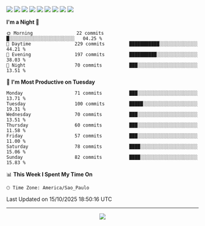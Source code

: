 <p>
  <img src="https://img.shields.io/badge/go-%2300ADD8.svg?style=for-the-badge&logo=go&logoColor=white">
  <img src="https://img.shields.io/badge/typescript-%23007ACC.svg?style=for-the-badge&logo=typescript&logoColor=white">
  <img src="https://img.shields.io/badge/node.js-6DA55F?style=for-the-badge&logo=node.js&logoColor=white">
  <img src="https://img.shields.io/badge/python-3670A0?style=for-the-badge&logo=python&logoColor=ffdd54">
  <img src="https://img.shields.io/badge/Laravel-FF2D20?style=for-the-badge&logo=laravel&logoColor=white">
  <img src="https://img.shields.io/badge/html5-%23E34F26.svg?style=for-the-badge&logo=html5&logoColor=white">
  <img src="https://img.shields.io/badge/css3-%231572B6.svg?style=for-the-badge&logo=css3&logoColor=white">
  <img src="https://img.shields.io/badge/tailwindcss-%2338B2AC.svg?style=for-the-badge&logo=tailwind-css&logoColor=white">
  <img src="https://img.shields.io/badge/AWS-%23FF9900.svg?style=for-the-badge&logo=amazon-aws&logoColor=white">
</p>

<!--START_SECTION:waka-->
**I'm a Night 🦉** 

```text
🌞 Morning                22 commits          █░░░░░░░░░░░░░░░░░░░░░░░░   04.25 % 
🌆 Daytime                229 commits         ███████████░░░░░░░░░░░░░░   44.21 % 
🌃 Evening                197 commits         ██████████░░░░░░░░░░░░░░░   38.03 % 
🌙 Night                  70 commits          ███░░░░░░░░░░░░░░░░░░░░░░   13.51 % 
```
📅 **I'm Most Productive on Tuesday** 

```text
Monday                   71 commits          ███░░░░░░░░░░░░░░░░░░░░░░   13.71 % 
Tuesday                  100 commits         █████░░░░░░░░░░░░░░░░░░░░   19.31 % 
Wednesday                70 commits          ███░░░░░░░░░░░░░░░░░░░░░░   13.51 % 
Thursday                 60 commits          ███░░░░░░░░░░░░░░░░░░░░░░   11.58 % 
Friday                   57 commits          ███░░░░░░░░░░░░░░░░░░░░░░   11.00 % 
Saturday                 78 commits          ████░░░░░░░░░░░░░░░░░░░░░   15.06 % 
Sunday                   82 commits          ████░░░░░░░░░░░░░░░░░░░░░   15.83 % 
```


📊 **This Week I Spent My Time On** 

```text
🕑︎ Time Zone: America/Sao_Paulo
```


 Last Updated on 15/10/2025 18:50:16 UTC
<!--END_SECTION:waka-->

---
<p align="center">
  <img src="https://visitcount.itsvg.in/api?id=OrlatoDev&icon=0&color=12">
</p>
